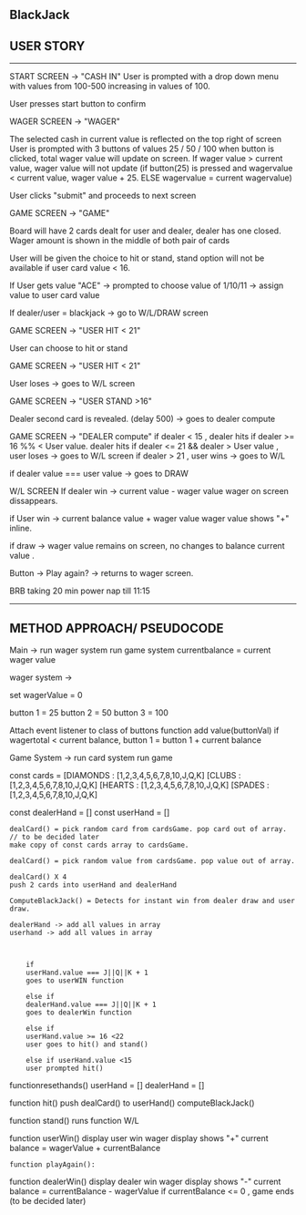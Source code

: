 ## BlackJack

## USER STORY

---

START SCREEN -> "CASH IN"
User is prompted with a drop down menu with values from 100-500
increasing in values of 100.

User presses start button to confirm

WAGER SCREEN -> "WAGER"

The selected cash in current value is reflected on the top right of screen
User is prompted with 3 buttons of values 25 / 50 / 100
when button is clicked, total wager value will update on screen.
If wager value > current value, wager value will not update
(if button(25) is pressed and wagervalue < current value, wager value + 25. ELSE wagervalue = current wagervalue)

User clicks "submit" and proceeds to next screen

GAME SCREEN -> "GAME"

Board will have 2 cards dealt for user and dealer, dealer has one closed. Wager amount is shown in the middle of both pair of cards

User will be given the choice to hit or stand, stand option will not be available if user card value < 16.

If User gets value "ACE" -> prompted to choose value of 1/10/11 -> assign value to user card value

If dealer/user = blackjack -> go to W/L/DRAW screen

GAME SCREEN -> "USER HIT < 21"

User can choose to hit or stand

GAME SCREEN -> "USER HIT < 21"

User loses -> goes to W/L screen

GAME SCREEN -> "USER STAND >16"

Dealer second card is revealed. (delay 500)
-> goes to dealer compute

GAME SCREEN -> "DEALER compute"
if dealer < 15 , dealer hits
if dealer >= 16 %% < User value. dealer hits
if dealer <= 21 && dealer > User value , user loses -> goes to W/L screen
if dealer > 21 , user wins -> goes to W/L

if dealer value === user value -> goes to DRAW

W/L SCREEN
If dealer win -> current value - wager value
wager on screen dissappears.

if User win -> current balance value + wager value
wager value shows "+" inline.

if draw -> wager value remains on screen, no changes to balance current value .

Button -> Play again? -> returns to wager screen.

BRB taking 20 min power nap till 11:15

---

## METHOD APPROACH/ PSEUDOCODE

Main ->
run wager system
run game system
currentbalance = current wager value

wager system ->

set wagerValue = 0

button 1 = 25
button 2 = 50
button 3 = 100

Attach event listener to class of buttons
function add value(buttonVal)
if wagertotal < current balance,
button 1 = button 1 + current balance

Game System ->
run card system
run game

const cards =
[DIAMONDS : [1,2,3,4,5,6,7,8,10,J,Q,K]
[CLUBS : [1,2,3,4,5,6,7,8,10,J,Q,K]
[HEARTS : [1,2,3,4,5,6,7,8,10,J,Q,K]
[SPADES : [1,2,3,4,5,6,7,8,10,J,Q,K]

const dealerHand = []
const userHand = []

    dealCard() = pick random card from cardsGame. pop card out of array. // to be decided later
    make copy of const cards array to cardsGame.

    dealCard() = pick random value from cardsGame. pop value out of array.

    dealCard() X 4
    push 2 cards into userHand and dealerHand

    ComputeBlackJack() = Detects for instant win from dealer draw and user draw.

    dealerHand -> add all values in array
    userhand -> add all values in array



        if
        userHand.value === J||Q||K + 1
        goes to userWIN function

        else if
        dealerHand.value === J||Q||K + 1
        goes to dealerWin function

        else if
        userHand.value >= 16 <22
        user goes to hit() and stand()

        else if userHand.value <15
        user prompted hit()

functionresethands()
userHand = []
dealerHand = []

function hit()
push dealCard() to userHand()
computeBlackJack()

function stand()
runs function W/L

function userWin()
display user win
wager display shows "+"
current balance = wagerValue + currentBalance

    function playAgain():

function dealerWin()
display dealer win
wager display shows "-"
current balance = currentBalance - wagerValue
if currentBalance <= 0 , game ends (to be decided later)
